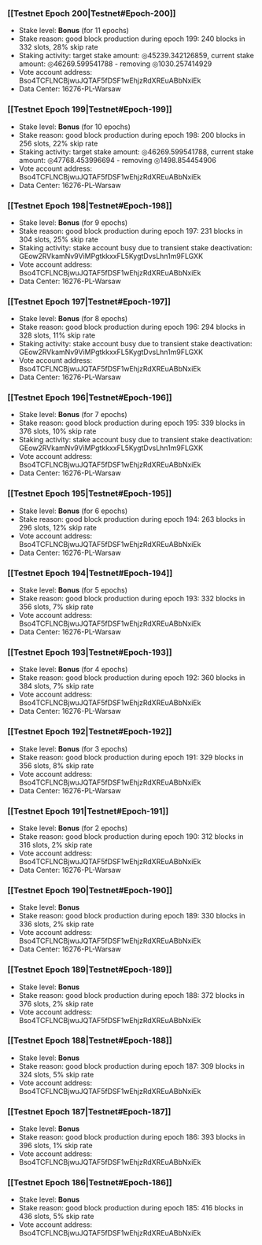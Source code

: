 ### [[Testnet Epoch 200|Testnet#Epoch-200]]
* Stake level: **Bonus** (for 11 epochs)
* Stake reason: good block production during epoch 199: 240 blocks in 332 slots, 28% skip rate
* Staking activity: target stake amount: ◎45239.342126859, current stake amount: ◎46269.599541788 - removing ◎1030.257414929
* Vote account address: Bso4TCFLNCBjwuJQTAF5fDSF1wEhjzRdXREuABbNxiEk
* Data Center: 16276-PL-Warsaw
### [[Testnet Epoch 199|Testnet#Epoch-199]]
* Stake level: **Bonus** (for 10 epochs)
* Stake reason: good block production during epoch 198: 200 blocks in 256 slots, 22% skip rate
* Staking activity: target stake amount: ◎46269.599541788, current stake amount: ◎47768.453996694 - removing ◎1498.854454906
* Vote account address: Bso4TCFLNCBjwuJQTAF5fDSF1wEhjzRdXREuABbNxiEk
* Data Center: 16276-PL-Warsaw
### [[Testnet Epoch 198|Testnet#Epoch-198]]
* Stake level: **Bonus** (for 9 epochs)
* Stake reason: good block production during epoch 197: 231 blocks in 304 slots, 25% skip rate
* Staking activity: stake account busy due to transient stake deactivation: GEow2RVkamNv9ViMPgtkkxxFL5KygtDvsLhn1m9FLGXK
* Vote account address: Bso4TCFLNCBjwuJQTAF5fDSF1wEhjzRdXREuABbNxiEk
* Data Center: 16276-PL-Warsaw
### [[Testnet Epoch 197|Testnet#Epoch-197]]
* Stake level: **Bonus** (for 8 epochs)
* Stake reason: good block production during epoch 196: 294 blocks in 328 slots, 11% skip rate
* Staking activity: stake account busy due to transient stake deactivation: GEow2RVkamNv9ViMPgtkkxxFL5KygtDvsLhn1m9FLGXK
* Vote account address: Bso4TCFLNCBjwuJQTAF5fDSF1wEhjzRdXREuABbNxiEk
* Data Center: 16276-PL-Warsaw
### [[Testnet Epoch 196|Testnet#Epoch-196]]
* Stake level: **Bonus** (for 7 epochs)
* Stake reason: good block production during epoch 195: 339 blocks in 376 slots, 10% skip rate
* Staking activity: stake account busy due to transient stake deactivation: GEow2RVkamNv9ViMPgtkkxxFL5KygtDvsLhn1m9FLGXK
* Vote account address: Bso4TCFLNCBjwuJQTAF5fDSF1wEhjzRdXREuABbNxiEk
* Data Center: 16276-PL-Warsaw
### [[Testnet Epoch 195|Testnet#Epoch-195]]
* Stake level: **Bonus** (for 6 epochs)
* Stake reason: good block production during epoch 194: 263 blocks in 296 slots, 12% skip rate
* Vote account address: Bso4TCFLNCBjwuJQTAF5fDSF1wEhjzRdXREuABbNxiEk
* Data Center: 16276-PL-Warsaw
### [[Testnet Epoch 194|Testnet#Epoch-194]]
* Stake level: **Bonus** (for 5 epochs)
* Stake reason: good block production during epoch 193: 332 blocks in 356 slots, 7% skip rate
* Vote account address: Bso4TCFLNCBjwuJQTAF5fDSF1wEhjzRdXREuABbNxiEk
* Data Center: 16276-PL-Warsaw
### [[Testnet Epoch 193|Testnet#Epoch-193]]
* Stake level: **Bonus** (for 4 epochs)
* Stake reason: good block production during epoch 192: 360 blocks in 384 slots, 7% skip rate
* Vote account address: Bso4TCFLNCBjwuJQTAF5fDSF1wEhjzRdXREuABbNxiEk
* Data Center: 16276-PL-Warsaw
### [[Testnet Epoch 192|Testnet#Epoch-192]]
* Stake level: **Bonus** (for 3 epochs)
* Stake reason: good block production during epoch 191: 329 blocks in 356 slots, 8% skip rate
* Vote account address: Bso4TCFLNCBjwuJQTAF5fDSF1wEhjzRdXREuABbNxiEk
* Data Center: 16276-PL-Warsaw
### [[Testnet Epoch 191|Testnet#Epoch-191]]
* Stake level: **Bonus** (for 2 epochs)
* Stake reason: good block production during epoch 190: 312 blocks in 316 slots, 2% skip rate
* Vote account address: Bso4TCFLNCBjwuJQTAF5fDSF1wEhjzRdXREuABbNxiEk
* Data Center: 16276-PL-Warsaw
### [[Testnet Epoch 190|Testnet#Epoch-190]]
* Stake level: **Bonus**
* Stake reason: good block production during epoch 189: 330 blocks in 336 slots, 2% skip rate
* Vote account address: Bso4TCFLNCBjwuJQTAF5fDSF1wEhjzRdXREuABbNxiEk
* Data Center: 16276-PL-Warsaw
### [[Testnet Epoch 189|Testnet#Epoch-189]]
* Stake level: **Bonus**
* Stake reason: good block production during epoch 188: 372 blocks in 376 slots, 2% skip rate
* Vote account address: Bso4TCFLNCBjwuJQTAF5fDSF1wEhjzRdXREuABbNxiEk
### [[Testnet Epoch 188|Testnet#Epoch-188]]
* Stake level: **Bonus**
* Stake reason: good block production during epoch 187: 309 blocks in 324 slots, 5% skip rate
* Vote account address: Bso4TCFLNCBjwuJQTAF5fDSF1wEhjzRdXREuABbNxiEk
### [[Testnet Epoch 187|Testnet#Epoch-187]]
* Stake level: **Bonus**
* Stake reason: good block production during epoch 186: 393 blocks in 396 slots, 1% skip rate
* Vote account address: Bso4TCFLNCBjwuJQTAF5fDSF1wEhjzRdXREuABbNxiEk
### [[Testnet Epoch 186|Testnet#Epoch-186]]
* Stake level: **Bonus**
* Stake reason: good block production during epoch 185: 416 blocks in 436 slots, 5% skip rate
* Vote account address: Bso4TCFLNCBjwuJQTAF5fDSF1wEhjzRdXREuABbNxiEk